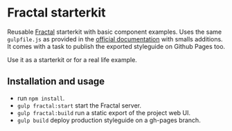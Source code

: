 # Fractal starterkit

Reusable [Fractal](http://fractal.build/) starterkit with basic component examples. Uses the same `gulpfile.js` as provided in the [official documentation](http://fractal.build/guide/integration/build-tools) with smalls additions.
It comes with a task to publish the exported styleguide on Github Pages too.

Use it as a starterkit or for a real life example.

## Installation and usage

- run `npm install`.
- `gulp fractal:start` start the Fractal server.
- `gulp fractal:build` run a static export of the project web UI.
- `gulp build` deploy production styleguide on a gh-pages branch.
